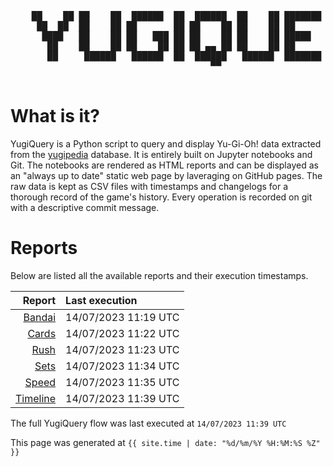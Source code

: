 <div align='center'>
    <pre>
    <br>
    ██    ██ ██    ██  ██████  ██  ██████  ██    ██ ███████ ██████  ██    ██ 
     ██  ██  ██    ██ ██       ██ ██    ██ ██    ██ ██      ██   ██  ██  ██  
      ████   ██    ██ ██   ███ ██ ██    ██ ██    ██ █████   ██████    ████   
       ██    ██    ██ ██    ██ ██ ██ ▄▄ ██ ██    ██ ██      ██   ██    ██    
       ██     ██████   ██████  ██  ██████   ██████  ███████ ██   ██    ██    
                                      ▀▀                                     
    </pre>
</div>

# What is it?

YugiQuery is a Python script to query and display Yu-Gi-Oh! data extracted from the [yugipedia](http://yugipedia.com) database. It is entirely built on Jupyter notebooks and Git. The notebooks are rendered as HTML reports and can be displayed as an "always up to date" static web page by laveraging on GitHub pages. The raw data is kept as CSV files with timestamps and changelogs for a thorough record of the game's history. Every operation is recorded on git with a descriptive commit message. 

# Reports

Below are listed all the available reports and their execution timestamps. 

|                    Report | Last execution       |
| -------------------------:|:-------------------- |
| [Bandai](Bandai.html) | 14/07/2023 11:19 UTC |
| [Cards](Cards.html) | 14/07/2023 11:22 UTC |
| [Rush](Rush.html) | 14/07/2023 11:23 UTC |
| [Sets](Sets.html) | 14/07/2023 11:34 UTC |
| [Speed](Speed.html) | 14/07/2023 11:35 UTC |
| [Timeline](Timeline.html) | 14/07/2023 11:39 UTC |


The full YugiQuery flow was last executed at `14/07/2023 11:39 UTC`

This page was generated at `{{ site.time | date: "%d/%m/%Y %H:%M:%S %Z" }}`
